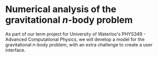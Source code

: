 # Numerical analysis of the gravitational $n$-body problem

As part of our term project for University of Waterloo's PHYS349 - Advanced Computational Physics, we will develop a model for the gravitational $n$-body problem, with an extra challenge to create a user interface.
